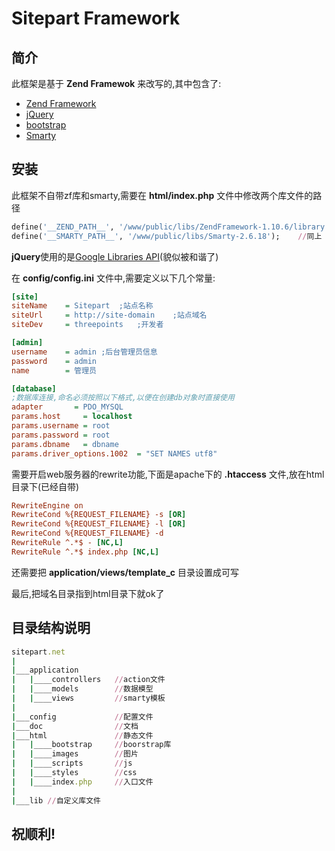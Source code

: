 Sitepart Framework
==================
简介
----
此框架是基于 **Zend Framewok** 来改写的,其中包含了:

  * [Zend Framework](http://framework.zend.com/)
  * [jQuery](http://jquery.org)
  * [bootstrap](http://twitter.github.com/bootstrap/)
  * [Smarty](http://smarty.net)

安装
----
此框架不自带zf库和smarty,需要在 **html/index.php** 文件中修改两个库文件的路径

```ruby
define('__ZEND_PATH__', '/www/public/libs/ZendFramework-1.10.6/library');   //修改成你自己的路径
define('__SMARTY_PATH__', '/www/public/libs/Smarty-2.6.18');    //同上
```

**jQuery**使用的是[Google Libraries API](http://code.google.com/intl/zh-CN/apis/libraries/)(貌似被和谐了)

在 **config/config.ini** 文件中,需要定义以下几个常量:

```ini
[site]
siteName    = Sitepart  ;站点名称
siteUrl     = http://site-domain    ;站点域名
siteDev     = threepoints   ;开发者

[admin]
username    = admin ;后台管理员信息
password    = admin
name        = 管理员

[database]
;数据库连接,命名必须按照以下格式,以便在创建db对象时直接使用
adapter       = PDO_MYSQL
params.host     = localhost
params.username = root
params.password = root
params.dbname   = dbname
params.driver_options.1002  = "SET NAMES utf8"
```

需要开启web服务器的rewrite功能,下面是apache下的 **.htaccess** 文件,放在html目录下(已经自带)

```ini
RewriteEngine on
RewriteCond %{REQUEST_FILENAME} -s [OR]
RewriteCond %{REQUEST_FILENAME} -l [OR]
RewriteCond %{REQUEST_FILENAME} -d
RewriteRule ^.*$ - [NC,L]
RewriteRule ^.*$ index.php [NC,L]
```
还需要把 **application/views/template_c** 目录设置成可写

最后,把域名目录指到html目录下就ok了

目录结构说明
----------

```ruby
sitepart.net
|
|___application
|   |____controllers   //action文件
|   |____models        //数据模型
|   |____views         //smarty模板
|
|___config             //配置文件
|___doc                //文档
|___html               //静态文件
|   |____bootstrap     //boorstrap库
|   |____images        //图片
|   |____scripts       //js
|   |____styles        //css
|   |____index.php     //入口文件
|
|___lib //自定义库文件
```

祝顺利!
-------
